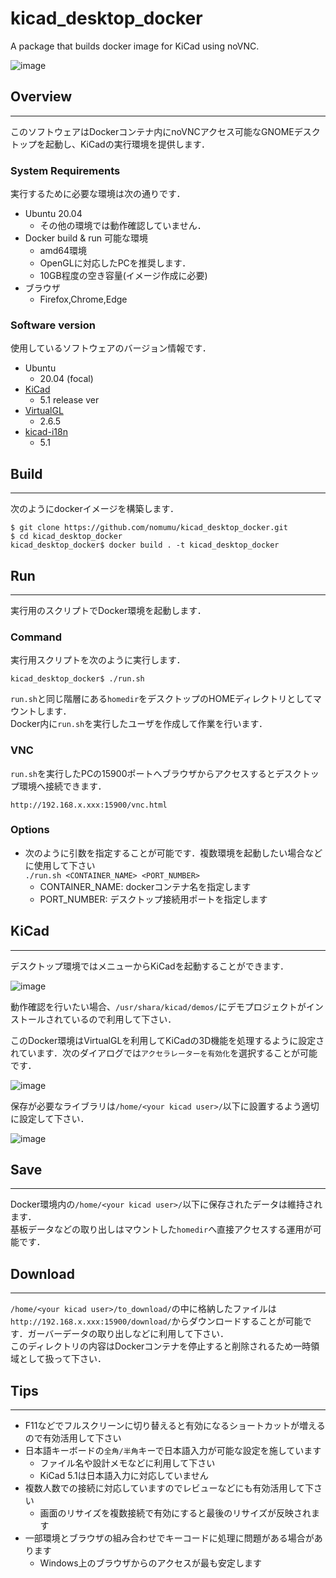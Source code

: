 # kicad_desktop_docker
A package that builds docker image for KiCad using noVNC.

![image](https://user-images.githubusercontent.com/34224090/134472668-44e86380-3eb7-4ab2-8bb9-c19618cc00b0.png)  

## Overview
-----
このソフトウェアはDockerコンテナ内にnoVNCアクセス可能なGNOMEデスクトップを起動し、KiCadの実行環境を提供します．

### System Requirements
実行するために必要な環境は次の通りです．

- Ubuntu 20.04
  - その他の環境では動作確認していません．
- Docker build & run 可能な環境
  - amd64環境
  - OpenGLに対応したPCを推奨します．
  - 10GB程度の空き容量(イメージ作成に必要)
- ブラウザ
  - Firefox,Chrome,Edge

### Software version
使用しているソフトウェアのバージョン情報です．

- Ubuntu
  - 20.04 (focal)
- [KiCad](https://www.kicad.org/)
  - 5.1 release ver
- [VirtualGL](https://www.virtualgl.org/)
  - 2.6.5
- [kicad-i18n](https://github.com/KiCad/kicad-i18n.git)
  - 5.1

## Build
-----
次のようにdockerイメージを構築します．

```
$ git clone https://github.com/nomumu/kicad_desktop_docker.git
$ cd kicad_desktop_docker
kicad_desktop_docker$ docker build . -t kicad_desktop_docker
```

## Run
-----
実行用のスクリプトでDocker環境を起動します．

### Command
実行用スクリプトを次のように実行します．
```
kicad_desktop_docker$ ./run.sh
```

`run.sh`と同じ階層にある`homedir`をデスクトップのHOMEディレクトリとしてマウントします．  
Docker内に`run.sh`を実行したユーザを作成して作業を行います．

### VNC
`run.sh`を実行したPCの15900ポートへブラウザからアクセスするとデスクトップ環境へ接続できます．  

```
http://192.168.x.xxx:15900/vnc.html
```

### Options
- 次のように引数を指定することが可能です．複数環境を起動したい場合などに使用して下さい  
`./run.sh <CONTAINER_NAME> <PORT_NUMBER>`
  - CONTAINER_NAME: dockerコンテナ名を指定します
  - PORT_NUMBER: デスクトップ接続用ポートを指定します

## KiCad
-----
デスクトップ環境ではメニューからKiCadを起動することができます．  

![image](https://user-images.githubusercontent.com/34224090/134477367-350aadbf-d0b5-4e3b-b63c-4f8aa37847ab.png)  

動作確認を行いたい場合、`/usr/shara/kicad/demos/`にデモプロジェクトがインストールされているので利用して下さい．  

このDocker環境はVirtualGLを利用してKiCadの3D機能を処理するように設定されています．次のダイアログでは`アクセラレーターを有効化`を選択することが可能です．  

![image](https://user-images.githubusercontent.com/34224090/134478189-dfd1be81-d03b-4c8b-866b-c3d9aac868e9.png)  

保存が必要なライブラリは`/home/<your kicad user>/`以下に設置するよう適切に設定して下さい．  

![image](https://user-images.githubusercontent.com/34224090/134479151-e37f9623-1c78-4384-b6e0-fa06edac6d5b.png)  

## Save
-----
Docker環境内の`/home/<your kicad user>/`以下に保存されたデータは維持されます．  
基板データなどの取り出しはマウントした`homedir`へ直接アクセスする運用が可能です．  

## Download
-----
`/home/<your kicad user>/to_download/`の中に格納したファイルは`http://192.168.x.xxx:15900/download/`からダウンロードすることが可能です．ガーバーデータの取り出しなどに利用して下さい．  
このディレクトリの内容はDockerコンテナを停止すると削除されるため一時領域として扱って下さい．

## Tips
-----
- F11などでフルスクリーンに切り替えると有効になるショートカットが増えるので有効活用して下さい
- 日本語キーボードの`全角/半角`キーで日本語入力が可能な設定を施しています
  - ファイル名や設計メモなどに利用して下さい
  - KiCad 5.1は日本語入力に対応していません
- 複数人数での接続に対応していますのでレビューなどにも有効活用して下さい
  - 画面のリサイズを複数接続で有効にすると最後のリサイズが反映されます
- 一部環境とブラウザの組み合わせでキーコードに処理に問題がある場合があります
  - Windows上のブラウザからのアクセスが最も安定します
